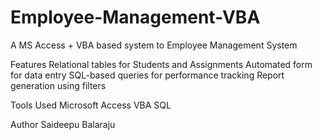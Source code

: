 # Employee-Management-VBA
A MS Access + VBA based system to Employee Management System


Features
Relational tables for Students and Assignments
Automated form for data entry
SQL-based queries for performance tracking
Report generation using filters


Tools Used
Microsoft Access
VBA
SQL


Author
Saideepu Balaraju
